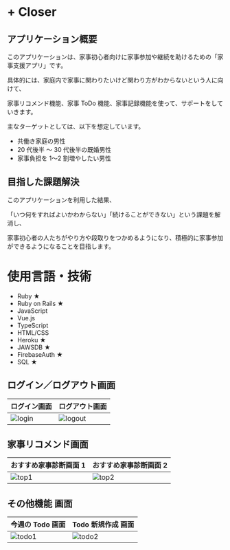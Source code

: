 # + Closer

## アプリケーション概要

このアプリケーションは、家事初心者向けに家事参加や継続を助けるための「家事支援アプリ」です。

具体的には、家庭内で家事に関わりたいけど関わり方がわからないという人に向けて、

家事リコメンド機能、家事 ToDo 機能、家事記録機能を使って、サポートをしていきます。

主なターゲットとしては、以下を想定しています。

- 共働き家庭の男性
- 20 代後半 〜 30 代後半の既婚男性
- 家事負担を 1〜2 割増やしたい男性

## 目指した課題解決

このアプリケーションを利用した結果、

「いつ何をすればよいかわからない」「続けることができない」という課題を解消し、

家事初心者の人たちがやり方や段取りをつかめるようになり、積極的に家事参加ができるようになることを目指します。

# 使用言語・技術

- Ruby ★
- Ruby on Rails ★
- JavaScript
- Vue.js
- TypeScript
- HTML/CSS
- Heroku ★
- JAWSDB ★
- FirebaseAuth ★
- SQL ★

## ログイン／ログアウト画面

| ログイン画面                                                                                                    | ログアウト画面                                                                                                   |
| --------------------------------------------------------------------------------------------------------------- | ---------------------------------------------------------------------------------------------------------------- |
| ![login](https://user-images.githubusercontent.com/75718420/151845078-a23f4a8f-b987-43a8-8be4-45e03a7f9fa5.png) | ![logout](https://user-images.githubusercontent.com/75718420/151846806-55e8843b-b3c3-47e9-8b64-36ca035094b6.png) |

## 家事リコメンド画面

| おすすめ家事診断画面 1                                                                                         | おすすめ家事診断画面 2                                                                                         |
| -------------------------------------------------------------------------------------------------------------- | -------------------------------------------------------------------------------------------------------------- |
| ![top1](https://user-images.githubusercontent.com/75718420/151845368-2df59715-6b8a-442b-9576-0a1e890878e1.png) | ![top2](https://user-images.githubusercontent.com/75718420/151845492-08f74e75-c12a-440a-b10b-b3fb06e22221.png) |

## その他機能 画面

| 今週の Todo 画面                                                                                                | Todo 新規作成 画面                                                                                              |
| --------------------------------------------------------------------------------------------------------------- | --------------------------------------------------------------------------------------------------------------- |
| ![todo1](https://user-images.githubusercontent.com/75718420/151846303-efb11022-38d4-41e3-b565-0c537ac3b035.png) | ![todo2](https://user-images.githubusercontent.com/75718420/151845997-66e696cf-b48e-4c0d-8dc1-bbe08045dc8d.png) |
